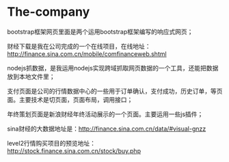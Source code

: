 ﻿The-company
===========
bootstrap框架网页里面是两个运用bootstrap框架编写的响应式网页；

财经下载是我在公司完成的一个在线项目，在线地址：http://finance.sina.com.cn/mobile/comfinanceweb.shtml

nodejs抓数据，是我运用nodejs实现跨域抓取网页数据的一个工具，还能把数据放到本地文件里；

支付页面是公司的行情数据中心的一些用于订单确认，支付成功，历史订单，等页面。主要技术是切页面，页面布局，调用接口；

年终策划页面是新浪财经年终活动展示的一个页面。主要运用一些js插件；



sina财经的大数据地址是：http://finance.sina.com.cn/data/#visual-gnzz

level2行情购买项目的预览地址：http://stock.finance.sina.com.cn/stock/buy.php
